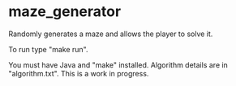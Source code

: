 # maze_generator

Randomly generates a maze and allows the player to solve it.

To run type "make run".

You must have Java and "make" installed. Algorithm details are in "algorithm.txt". This is a work in progress.
